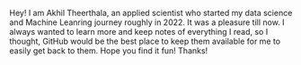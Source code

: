 Hey! I am Akhil Theerthala, an applied scientist who started my data science and Machine Leanring journey roughly in 2022. It was a pleasure till now. I always wanted to learn more and keep notes of everything I read, so I thought, GitHub would be the best place to keep them available for me to easily get back to them. Hope you find it fun! Thanks!
